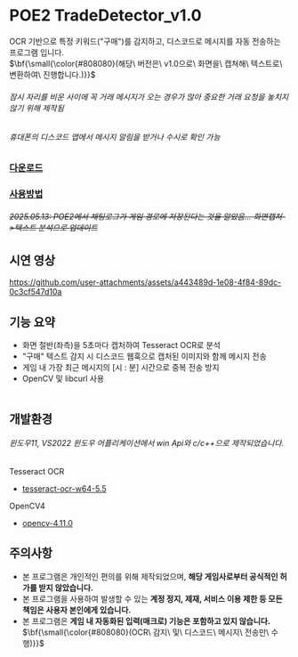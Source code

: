 # POE2 TradeDetector_v1.0
OCR 기반으로 특정 키워드("구매")를 감지하고, 디스코드로 메시지를 자동 전송하는 프로그램 입니다.  
$\bf{\small{\color{#808080}(해당\ 버전은\ v1.0으로\ 화면을\ 캡쳐해\ 텍스트로\ 변환하여\ 진행합니다.)}}$  
###### 잠시 자리를 비운 사이에 꼭 거래 메시지가 오는 경우가 많아 중요한 거래 요청을 놓치지 않기 위해 제작됨
###### 휴대폰의 디스코드 앱에서 메시지 알림을 받거나 수시로 확인 가능

### [다운로드](https://drive.google.com/file/d/1ZvTy3_kq-hP-dIx7PVxeHDAO3n31sX47/view?usp=drive_link ".exe 파일다운")
### [사용방법](USERGUIDE.md "사용방법")  
###### ~~2025.05.13: POE2에서 채팅로그가 게임 경로에 저장된다는 것을 알았음... 화면캡처->텍스트 분석으로 업데이트~~
## 시연 영상
https://github.com/user-attachments/assets/a443489d-1e08-4f84-89dc-0c3cf547d10a

## 기능 요약

- 화면 절반(좌측)을 5초마다 캡처하여 Tesseract OCR로 분석
- "구매" 텍스트 감지 시 디스코드 웹훅으로 캡처된 이미지와 함께 메시지 전송
- 게임 내 가장 최근 메시지의 [시 : 분] 시간으로 중복 전송 방지
- OpenCV 및 libcurl 사용
<br/><br/>
## 개발환경
###### 윈도우11, VS2022 윈도우 어플리케이션에서 win Api와 c/c++으로 제작되었습니다.  
Tesseract OCR
- [tesseract-ocr-w64-5.5](https://github.com/UB-Mannheim/tesseract/wiki "tesseract-ocr 다운로드")

OpenCV4
- [opencv-4.11.0](https://opencv.org/releases/ "OpenCV 다운로드")

## 주의사항
- 본 프로그램은 개인적인 편의를 위해 제작되었으며, **해당 게임사로부터 공식적인 허가를 받지 않았습니다.**
- 본 프로그램을 사용하여 발생할 수 있는 **계정 정지, 제재, 서비스 이용 제한 등 모든 책임은 사용자 본인에게 있습니다.**
- 본 프로그램은 **게임 내 자동화된 입력(매크로) 기능은 포함하고 있지 않습니다.**
$\bf{\small{\color{#808080}(OCR\ 감지\ 및\ 디스코드\ 메시지\ 전송만\ 수행)}}$
